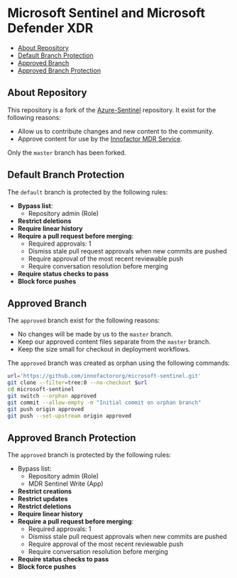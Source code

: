 # Microsoft Sentinel and Microsoft Defender XDR

- [About Repository](#about-repository)
- [Default Branch Protection](#default-branch-protection)
- [Approved Branch](#approved-branch)
- [Approved Branch Protection](#approved-branch-protection)

## About Repository

This repository is a fork of the [Azure-Sentinel](https://github.com/Azure/Azure-Sentinel)
repository. It exist for the following reasons:

- Allow us to contribute changes and new content to the community.
- Approve content for use by the
  [Innofactor MDR Service](https://github.com/innofactororg/innofactor-mdr).

Only the `master` branch has been forked.

## Default Branch Protection

The `default` branch is protected by the following rules:

- **Bypass list**:
  - Repository admin (Role)
- **Restrict deletions**
- **Require linear history**
- **Require a pull request before merging**:
  - Required approvals: 1
  - Dismiss stale pull request approvals when new commits are pushed
  - Require approval of the most recent reviewable push
  - Require conversation resolution before merging
- **Require status checks to pass**
- **Block force pushes**

## Approved Branch

The `approved` branch exist for the following reasons:

- No changes will be made by us to the `master` branch.
- Keep our approved content files separate from the `master` branch.
- Keep the size small for checkout in deployment workflows.

The `approved` branch was created as orphan using the following commands:

```bash
url='https://github.com/innofactororg/microsoft-sentinel.git'
git clone --filter=tree:0 --no-checkout $url
cd microsoft-sentinel
git switch --orphan approved
git commit --allow-empty -m "Initial commit on orphan branch"
git push origin approved
git push --set-upstream origin approved
```

## Approved Branch Protection

The `approved` branch is protected by the following rules:

- Bypass list:
  - Repository admin (Role)
  - MDR Sentinel Write (App)
- **Restrict creations**
- **Restrict updates**
- **Restrict deletions**
- **Require linear history**
- **Require a pull request before merging**:
  - Required approvals: 1
  - Dismiss stale pull request approvals when new commits are pushed
  - Require approval of the most recent reviewable push
  - Require conversation resolution before merging
- **Require status checks to pass**
- **Block force pushes**
